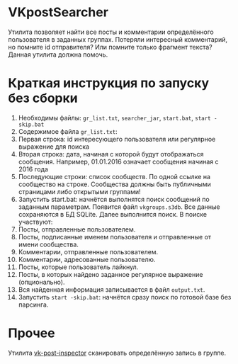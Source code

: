 # VKpostSearcher
Утилита позволяет найти все посты и комментарии определённого пользователя в заданных группах.
Потеряли интересный комментарий, но помните id отправителя? Или помните только фрагмент текста? Данная утилита должна помочь.

# Краткая инструкция по запуску без сборки
1. Необходимы файлы: `gr_list.txt`, `searcher_jar`, `start.bat`, `start -skip.bat`
2. Содержимое файла `gr_list.txt`:
 1. Первая строка: id интересующего пользователя или регулярное выражение для поиска
 2. Вторая строка: дата, начиная с которой будут отображаться сообщения. Например, 01.01.2016 означает сообщения начиная с 2016 года
 3. Последующие строки: список сообществ. По одной ссылке на сообщество на строке. Сообщества должны быть публичными страницами либо открытыми группами!
3. Запустить start.bat: начнётся выполнятся поиск сообщений по заданным параметрам. Появится файл `vkgroups.s3db`. Все данные сохраняются в БД SQLite. Далее выполнится поиск. В поиске участвуют:
 1. Посты, отправленные пользователем.
 2. Посты, подписанные именем пользователя и отправленные от имени сообщества.
 3. Комментарии, отправленные пользователем.
 4. Комментарии, адресованные пользователю.
 5. Посты, которые пользователь лайкнул.
 6. Посты, в которых найдено заданное регулярное выражение (опционально).
4. Вся найденная информация записывается в файл `output.txt`.
5. Запустить `start -skip.bat`: начнётся сразу поиск по готовой базе без парсинга.

# Прочее
Утилита [vk-post-inspector](https://github.com/iNomaD/vk-post-inspector) сканировать определённую запись в группе.
